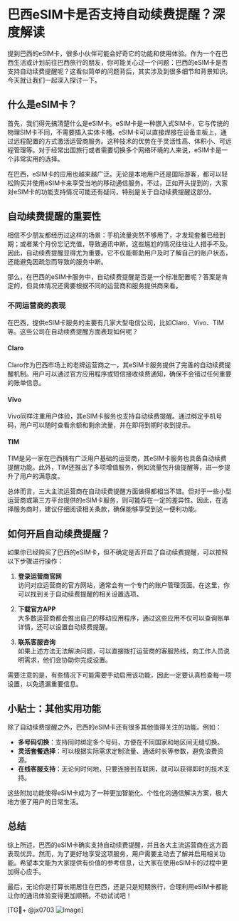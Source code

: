 # 巴西eSIM卡是否支持自动续费提醒？深度解读

提到巴西的eSIM卡，很多小伙伴可能会好奇它的功能和使用体验。作为一个在巴西生活或计划前往巴西旅行的朋友，你可能关心过一个问题：巴西的eSIM卡是否支持自动续费提醒呢？这看似简单的问题背后，其实涉及到很多细节和背景知识。今天就让我们一起深入探讨一下。

## 什么是eSIM卡？

首先，我们得先搞清楚什么是eSIM卡。eSIM卡是一种嵌入式SIM卡，它与传统的物理SIM卡不同，不需要插入实体卡槽。eSIM卡可以直接焊接在设备主板上，通过远程配置的方式激活运营商服务。这种技术的优势在于灵活性高、体积小、可远程管理等。对于经常出国旅行或者需要切换多个网络环境的人来说，eSIM卡是一个非常实用的选择。

在巴西，eSIM卡的应用也越来越广泛。无论是本地用户还是国际游客，都可以轻松购买并使用eSIM卡来享受当地的移动通信服务。不过，正如开头提到的，大家对eSIM卡的功能支持情况可能还有疑问，特别是关于自动续费提醒这部分。

## 自动续费提醒的重要性

相信不少朋友都经历过这样的场景：手机流量突然不够用了，才发现套餐已经到期；或者某个月份忘记充值，导致通讯中断。这些尴尬的情况往往让人措手不及。因此，自动续费提醒显得尤为重要。它不仅能帮助用户及时了解自己的账户状态，还能避免因疏忽而导致的服务中断。

那么，在巴西的eSIM卡服务中，自动续费提醒是否是一个标准配置呢？答案是肯定的，但具体情况还需要根据不同的运营商和服务提供商来看。

### 不同运营商的表现

在巴西，提供eSIM卡服务的主要有几家大型电信公司，比如Claro、Vivo、TIM等。这些公司在自动续费提醒方面表现如何呢？

#### Claro
Claro作为巴西市场上的老牌运营商之一，其eSIM卡服务提供了完善的自动续费提醒机制。用户可以通过官方应用程序或短信接收续费通知，确保不会错过任何重要的账单信息。

#### Vivo
Vivo同样注重用户体验，其eSIM卡服务也支持自动续费提醒。通过绑定手机号码，用户可以随时查看余额和剩余流量，并在即将到期时收到提示。

#### TIM
TIM是另一家在巴西拥有广泛用户基础的运营商，其eSIM卡服务也具备自动续费提醒功能。此外，TIM还推出了多项增值服务，例如流量包升级提醒等，进一步提升了用户的满意度。

总体而言，三大主流运营商在自动续费提醒方面做得都相当不错。但对于一些小型运营商或第三方平台提供的eSIM卡服务，则可能存在一定的差异性。因此，在选择服务商时，建议仔细阅读相关条款，确保能够享受到这一便利功能。

## 如何开启自动续费提醒？

如果你已经购买了巴西的eSIM卡，但不确定是否开启了自动续费提醒，可以按照以下步骤进行操作：

1. **登录运营商官网**  
   访问对应运营商的官方网站，通常会有一个专门的账户管理页面。在这里，你可以找到关于自动续费提醒的相关设置选项。

2. **下载官方APP**  
   大多数运营商都会推出自己的移动应用程序，通过这些应用不仅可以查询账单详情，还可以设置自动续费提醒。

3. **联系客服咨询**  
   如果上述方法无法解决问题，可以直接拨打运营商的客服热线，向工作人员说明需求，他们会协助你完成设置。

需要注意的是，有些情况下可能需要手动启用该功能，因此一定要认真检查每一项设置，以免遗漏重要信息。

## 小贴士：其他实用功能

除了自动续费提醒之外，巴西的eSIM卡还有很多其他值得关注的功能。例如：

- **多号码切换**：支持同时绑定多个号码，方便在不同国家和地区间无缝切换。
- **灵活套餐选择**：可以根据实际需求定制流量、通话时长等参数，避免浪费资源。
- **在线客服支持**：无论何时何地，只要连接到互联网，就可以获得即时的技术支持。

这些附加功能使得eSIM卡成为了一种更加智能化、个性化的通信解决方案，极大地方便了用户的日常生活。

## 总结

综上所述，巴西的eSIM卡确实支持自动续费提醒，并且各大主流运营商在这方面表现优异。然而，为了更好地享受这项服务，用户需要主动去了解并启用相关功能。希望本文能为大家提供有价值的参考信息，让大家在使用eSIM卡的过程中更加得心应手。

最后，无论你是打算长期居住在巴西，还是只是短期旅行，合理利用eSIM卡都能让你的通讯体验变得更加顺畅。不妨试试吧！

[TG💪+ @jx0703 ![Image](https://github.com/user-attachments/assets/dbca1d08-cadb-493c-b0ec-ad6f7a83f270)]
